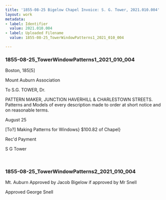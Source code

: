 ```yaml
---
title: '1855-08-25 Bigelow Chapel Invoice: S. G. Tower, 2021.010.004'
layout: work
metadata:
- label: Identifier
  value: 2021.010.004
- label: Uploaded Filename
  value: 1855-08-25_TowerWindowPatterns1_2021_010_004

---
```

<div class="pages">
<div id="page-1797476">
<h3><a name="page-1797476">1855-08-25_TowerWindowPatterns1_2021_010_004</a></h3>
<div class="page-content">
<p>Boston, 185[5]</p>
<p>Mount Auburn Association</p>
<p>To S.G. TOWER, Dr.</p>
<p>PATTERN MAKER,<span class='line-break'> </span>JUNCTION HAVERHILL &amp; CHARLESTOWN STREETS.<span class='line-break'> </span>Patterns and Models of every description made to order at short notice and on reasonable terms.</p>
<p>August 25</p>
<p>[To?] Making Patterns for Windows} $100.82<span class='line-break'> </span>of Chapel}</p>
<p>Rec'd Payment</p>
<p>S G Tower</p>
</div>
</div>
<br />
<div id="page-1797477">
<h3><a name="page-1797477">1855-08-25_TowerWindowPatterns2_2021_010_004</a></h3>
<div class="page-content">
<p>Mt. Auburn<span class='line-break'> </span>Approved <span class='line-break'> </span>by Jacob Bigelow<span class='line-break'> </span>if approved by Mr Snell</p>
<p>Approved <span class='line-break'> </span>George Snell </p>
</div>
</div>
<br />
</div>
